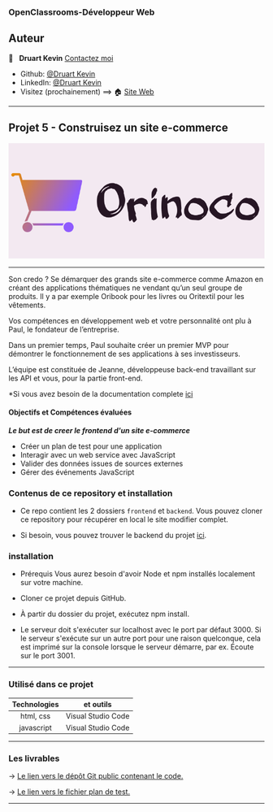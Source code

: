 ### OpenClassrooms-Développeur Web



## Auteur

👤 &nbsp; **Druart Kevin** [Contactez moi](<k.druart2@gmail.com>)

* Github: [@Druart Kevin](https://github.com/KevinDruart)
* LinkedIn: [@Druart Kevin](https://www.linkedin.com/in/kevin-druart-430764201/)
* Visitez (prochainement) ==> 🏠 [Site Web]()

***

## Projet 5 - Construisez un site e-commerce

![100%](orinoco.png)
***

Son credo ? Se démarquer des grands site e-commerce comme Amazon en créant des applications thématiques ne vendant qu’un seul groupe de produits. Il y a par exemple Oribook pour les livres ou Oritextil pour les vêtements.

Vos compétences en développement web et votre personnalité ont plu à Paul, le fondateur de l’entreprise.

Dans un premier temps, Paul souhaite créer un premier MVP pour démontrer le fonctionnement de ses applications à ses investisseurs.

L’équipe est constituée de Jeanne, développeuse back-end travaillant sur les API et vous, pour la partie front-end.

*Si vous avez besoin de la documentation complete [ici](https://s3-eu-west-1.amazonaws.com/course.oc-static.com/projects/DWJ_FR_P5/P5_Spe%CC%81cifications+fonctionnelles+Orinoco.pdf)


#### Objectifs et Compétences évaluées

***Le but est de creer le frontend d'un site e-commerce***

* Créer un plan de test pour une application
* Interagir avec un web service avec JavaScript
* Valider des données issues de sources externes
* Gérer des événements JavaScript


### Contenus de ce repository et installation

* Ce repo contient les 2 dossiers `frontend` et `backend`.
Vous pouvez cloner ce repository pour récupérer en local le site modifier complet.

* Si besoin, vous pouvez trouver le backend du projet [ici](https://github.com/OpenClassrooms-Student-Center/JWDP5.git).

### installation

* Prérequis Vous aurez besoin d'avoir Node et npm installés localement sur votre machine.

* Cloner ce projet depuis GitHub.

* À partir du dossier du projet, exécutez npm install.

* Le serveur doit s'exécuter sur localhost avec le port par défaut 3000. Si le serveur s'exécute sur un autre port pour une raison quelconque, cela est imprimé sur la console lorsque le serveur démarre, par ex. Écoute sur le port 3001.

***


### Utilisé dans ce projet

| Technologies             | et outils          |
|:------------------------:|:------------------:|
| html, css                | Visual Studio Code |
| javascript               | Visual Studio Code |



***

### Les livrables

→ [Le lien vers le dépôt Git public contenant le code.](https://github.com/KevinDruart/P5_Druart_Kevin)

→ [Le lien vers le fichier plan de test.](https://drive.google.com/file/d/12tXkZMNs6mXKqHODoakucrGcFkbZOrfS/view?usp=sharing)



***

